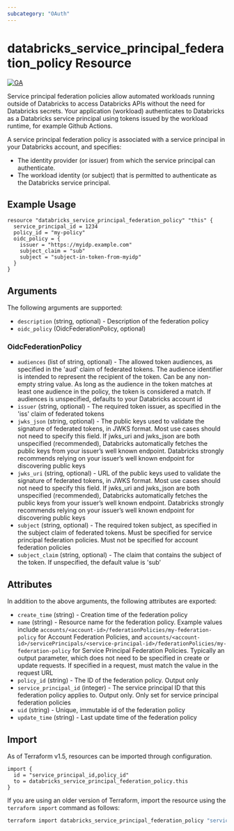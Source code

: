 ```yaml
---
subcategory: "OAuth"
---
```

# databricks_service_principal_federation_policy Resource
[![GA](https://img.shields.io/badge/Release_Stage-GA-green)](https://docs.databricks.com/aws/en/release-notes/release-types)

Service principal federation policies allow automated workloads running outside of Databricks to access Databricks APIs without the need for Databricks secrets. Your application (workload) authenticates to Databricks as a Databricks service principal using tokens issued by the workload runtime, for example Github Actions.

A service principal federation policy is associated with a service principal in your Databricks account, and specifies:
* The identity provider (or issuer) from which the service principal can authenticate.
* The workload identity (or subject) that is permitted to authenticate as the Databricks service principal.


## Example Usage
```hcl
resource "databricks_service_principal_federation_policy" "this" {
  service_principal_id = 1234
  policy_id = "my-policy"
  oidc_policy = {
    issuer = "https://myidp.example.com"
    subject_claim = "sub"
    subject = "subject-in-token-from-myidp"
  }
}
```

## Arguments
The following arguments are supported:
* `description` (string, optional) - Description of the federation policy
* `oidc_policy` (OidcFederationPolicy, optional)

### OidcFederationPolicy
* `audiences` (list of string, optional) - The allowed token audiences, as specified in the 'aud' claim of federated tokens.
  The audience identifier is intended to represent the recipient of the token.
  Can be any non-empty string value. As long as the audience in the token matches
  at least one audience in the policy, the token is considered a match. If audiences
  is unspecified, defaults to your Databricks account id
* `issuer` (string, optional) - The required token issuer, as specified in the 'iss' claim of federated tokens
* `jwks_json` (string, optional) - The public keys used to validate the signature of federated tokens, in JWKS format.
  Most use cases should not need to specify this field. If jwks_uri and jwks_json
  are both unspecified (recommended), Databricks automatically fetches the public
  keys from your issuer’s well known endpoint. Databricks strongly recommends
  relying on your issuer’s well known endpoint for discovering public keys
* `jwks_uri` (string, optional) - URL of the public keys used to validate the signature of federated tokens, in
  JWKS format. Most use cases should not need to specify this field. If jwks_uri
  and jwks_json are both unspecified (recommended), Databricks automatically
  fetches the public keys from your issuer’s well known endpoint. Databricks
  strongly recommends relying on your issuer’s well known endpoint for discovering
  public keys
* `subject` (string, optional) - The required token subject, as specified in the subject claim of federated tokens.
  Must be specified for service principal federation policies. Must not be specified
  for account federation policies
* `subject_claim` (string, optional) - The claim that contains the subject of the token. If unspecified, the default value
  is 'sub'

## Attributes
In addition to the above arguments, the following attributes are exported:
* `create_time` (string) - Creation time of the federation policy
* `name` (string) - Resource name for the federation policy. Example values include
  `accounts/<account-id>/federationPolicies/my-federation-policy` for Account Federation Policies, and
  `accounts/<account-id>/servicePrincipals/<service-principal-id>/federationPolicies/my-federation-policy`
  for Service Principal Federation Policies. Typically an output parameter, which does not need to be
  specified in create or update requests. If specified in a request, must match the value in the
  request URL
* `policy_id` (string) - The ID of the federation policy. Output only
* `service_principal_id` (integer) - The service principal ID that this federation policy applies to. Output only. Only set for service principal federation policies
* `uid` (string) - Unique, immutable id of the federation policy
* `update_time` (string) - Last update time of the federation policy

## Import
As of Terraform v1.5, resources can be imported through configuration.
```hcl
import {
  id = "service_principal_id,policy_id"
  to = databricks_service_principal_federation_policy.this
}
```

If you are using an older version of Terraform, import the resource using the `terraform import` command as follows:
```sh
terraform import databricks_service_principal_federation_policy "service_principal_id,policy_id"
```